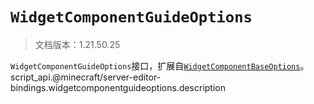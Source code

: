 # `WidgetComponentGuideOptions`

> 文档版本：1.21.50.25

`WidgetComponentGuideOptions`接口，扩展自[`WidgetComponentBaseOptions`](./widgetcomponentbaseoptions.md)。script_api.@minecraft/server-editor-bindings.widgetcomponentguideoptions.description
